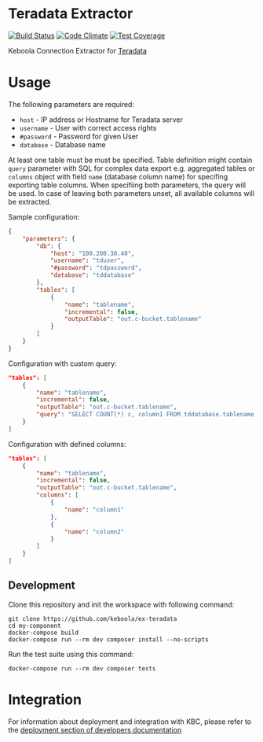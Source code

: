 # Teradata Extractor

[![Build Status](https://travis-ci.com/keboola/ex-teradata.svg?branch=master)](https://travis-ci.com/keboola/ex-teradata)
[![Code Climate](https://codeclimate.com/github/keboola/ex-teradata/badges/gpa.svg)](https://codeclimate.com/github/keboola/ex-teradata)
[![Test Coverage](https://codeclimate.com/github/keboola/ex-teradata/badges/coverage.svg)](https://codeclimate.com/github/keboola/ex-teradata/coverage)

Keboola Connection Extractor for [Teradata](https://www.teradata.com/)

# Usage

The following parameters are required:

- `host` - IP address or Hostname for Teradata server
- `username` - User with correct access rights
- `#password` - Password for given User
- `database` - Database name

At least one table must be must be specified. Table definition might contain `query` parameter with SQL for complex data export e.g. aggregated tables or `columns` object with field `name` (database column name) for specifing exporting table columns. When specifiing both parameters, the query will be used. In case of leaving both parameters unset, all available columns will be extracted.

Sample configuration:

```json
{
    "parameters": {
        "db": {
            "host": "100.200.30.40",
            "username": "tduser",
            "#password": "tdpassword",
            "database": "tddatabase"
        },
        "tables": [
            {
                "name": "tablename",
                "incremental": false,
                "outputTable": "out.c-bucket.tablename"
            }
        ]
    }
}
``` 

Configuration with custom query:

```json
"tables": [
	{
		"name": "tablename",
		"incremental": false,
		"outputTable": "out.c-bucket.tablename",
		"query": "SELECT COUNT(*) c, column1 FROM tddatabase.tablename GROUP BY column1"
	}
]	
```

Configuration with defined columns:

```json
"tables": [
	{
		"name": "tablename",
		"incremental": false,
		"outputTable": "out.c-bucket.tablename",
		"columns": [
			{
				"name": "column1"
			},
			{
				"name": "column2"
			}
		]
	}
]
```

## Development
 
Clone this repository and init the workspace with following command:

```
git clone https://github.com/keboola/ex-teradata
cd my-component
docker-compose build
docker-compose run --rm dev composer install --no-scripts
```

Run the test suite using this command:

```
docker-compose run --rm dev composer tests
```
 
# Integration

For information about deployment and integration with KBC, please refer to the [deployment section of developers documentation](https://developers.keboola.com/extend/component/deployment/) 
